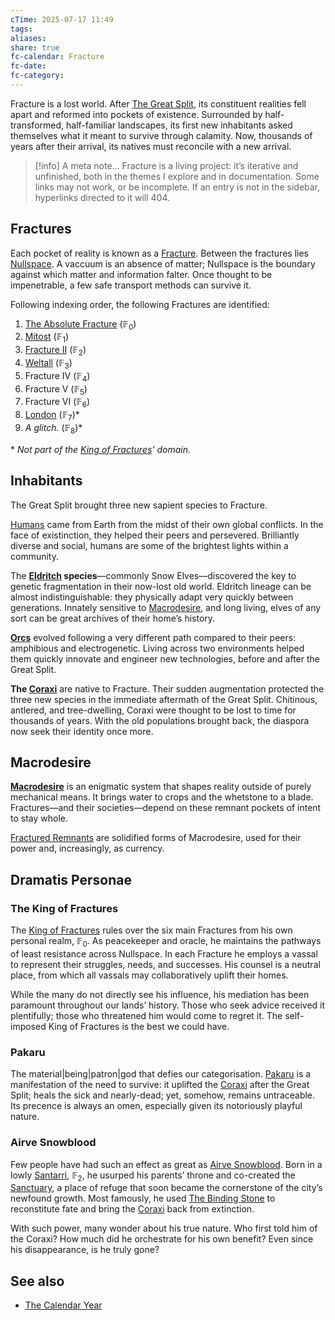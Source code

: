 ```yaml
---
cTime: 2025-07-17 11:49
tags: 
aliases: 
share: true
fc-calendar: Fracture
fc-date: 
fc-category: 
---
```

Fracture is a lost world. After [The Great Split](The%20Great%20Split.md), its constituent realities fell apart and reformed into pockets of existence. Surrounded by half-transformed, half-familiar landscapes, its first new inhabitants asked themselves what it meant to survive through calamity. Now, thousands of years after their arrival, its natives must reconcile with a new arrival.

> [!info] A meta note…
> Fracture is a living project: it’s iterative and unfinished, both in the themes I explore and in documentation. Some links may not work, or be incomplete. If an entry is not in the sidebar, hyperlinks directed to it will 404.

## Fractures

Each pocket of reality is known as a [Fracture](Fracture.md). Between the fractures lies [Nullspace](Nullspace.md). A vaccuum is an absence of matter; Nullspace is the boundary against which matter and information falter. Once thought to be impenetrable, a few safe transport methods can survive it.

Following indexing order, the following Fractures are identified:

1. [The Absolute Fracture](The%20Absolute%20Fracture.md) ($\mathbb{F}_{0}$)
2. [Mitost](Mitost.md) ($\mathbb{F}_{1}$)
3. [Fracture II](Fracture%20II.md) ($\mathbb{F}_{2}$)
4. [Weltall](Weltall.md) ($\mathbb{F}_{3}$)
5. Fracture IV ($\mathbb{F}_{4}$)
6. Fracture V ($\mathbb{F}_{5}$)
7. Fracture VI ($\mathbb{F}_{6}$)
8. [London](London.md) ($\mathbb{F}_{7}$)\*
9. *A glitch.* ($\mathbb{F}_{8}$)\*

\* *Not part of the [King of Fractures](King%20of%20Fractures.md)’ domain.*

## Inhabitants

The Great Split brought three new sapient species to Fracture.

[Humans](Humanity.md) came from Earth from the midst of their own global conflicts. In the face of existinction, they helped their peers and persevered. Brilliantly diverse and social, humans are some of the brightest lights within a community.

The **[Eldritch](Eldritch%20Lineage.md) species**—commonly Snow Elves—discovered the key to genetic fragmentation in their now-lost old world. Eldritch lineage can be almost indistinguishable: they physically adapt very quickly between generations. Innately sensitive to [Macrodesire](Introduction.md#Macrodesire), and long living, elves of any sort can be great archives of their home’s history.

**[Orcs](Orcs.md)** evolved following a very different path compared to their peers: amphibious and electrogenetic. Living across two environments helped them quickly innovate and engineer new technologies, before and after the Great Split. 

**The [Coraxi](Coraxi.md)** are native to Fracture. Their sudden augmentation protected the three new species in the immediate aftermath of the Great Split. Chitinous, antlered, and tree-dwelling, Coraxi were thought to be lost to time for thousands of years. With the old populations brought back, the diaspora now seek their identity once more.

## Macrodesire

**[Macrodesire](Macrodesire.md)** is an enigmatic system that shapes reality outside of purely mechanical means. It brings water to crops and the whetstone to a blade. Fractures—and their societies—depend on these remnant pockets of intent to stay whole. 

[Fractured Remnants](Fractured%20Remnants.md) are solidified forms of Macrodesire, used for their power and, increasingly, as currency. 

## Dramatis Personae 

### The King of Fractures

The [King of Fractures](King%20of%20Fractures.md) rules over the six main Fractures from his own personal realm, $\mathbb{F}_{0}$. As peacekeeper and oracle, he maintains the pathways of least resistance across Nullspace. In each Fracture he employs a vassal to represent their struggles, needs, and successes. His counsel is a neutral place, from which all vassals may collaboratively uplift their homes.

While the many do not directly see his influence, his mediation has been paramount throughout our lands’ history. Those who seek advice received it plentifully; those who threatened him would come to regret it. The self-imposed King of Fractures is the best we could have.

### Pakaru

The material|being|patron|god that defies our categorisation. [Pakaru](Pakaru.md) is a manifestation of the need to survive: it uplifted the [Coraxi](Coraxi.md) after the Great Split; heals the sick and nearly-dead; yet, somehow, remains untraceable. Its precence is always an omen, especially given its notoriously playful nature.

### Airve Snowblood

Few people have had such an effect as great as [Airve Snowblood](Airve%20Snowblood.md). Born in a lowly [Santarri](Santarri.md), $\mathbb{F}_{2}$, he usurped his parents’ throne and co-created the [Sanctuary](Sanctuary.md), a place of refuge that soon became the cornerstone of the city’s newfound growth. Most famously, he used [The Binding Stone](The%20Binding%20Stone.md) to reconstitute fate and bring the [Coraxi](Coraxi.md) back from extinction. 

With such power, many wonder about his true nature. Who first told him of the Coraxi? How much did he orchestrate for his own benefit? Even since his disappearance, is he truly gone? 


## See also

- [The Calendar Year](The%20Calendar%20Year.md)
